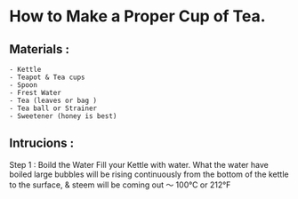 # How to Make a Proper Cup of Tea. 

## Materials :
    - Kettle 
    - Teapot & Tea cups 
    - Spoon 
    - Frest Water 
    - Tea (leaves or bag )
    - Tea ball or Strainer  
    - Sweetener (honey is best)

## Intrucions : 
Step 1 : Boild the Water 
    Fill your Kettle with water. What the water have boiled large bubbles will be rising continuously from the bottom of the kettle to the surface, & steem will be coming out ～ 100°C or 212°F

